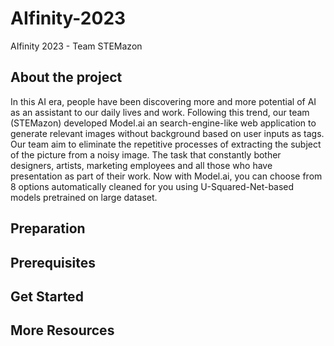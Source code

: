 # AIfinity-2023
AIfinity 2023 - Team STEMazon

## About the project

In this AI era, people have been discovering more and more potential of AI as an assistant to our daily lives and work. Following this trend, our team (STEMazon) developed Model.ai an search-engine-like web application to generate relevant images without background based on user inputs as tags. Our team aim to eliminate the repetitive processes of extracting the subject of the picture from a noisy image. The task that constantly bother designers, artists, marketing employees and all those who have presentation as part of their work. Now with Model.ai, you can choose from 8 options automatically cleaned for you using U-Squared-Net-based models pretrained on large dataset.

## Preparation

## Prerequisites

## Get Started

## More Resources